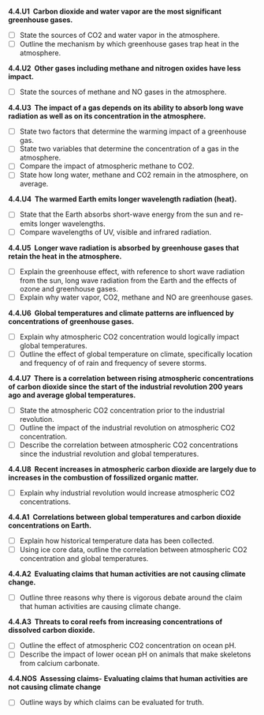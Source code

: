 **4.4.U1  Carbon dioxide and water vapor are the most significant greenhouse gases.​**
- [ ] State the sources of CO2 and water vapor in the atmosphere.
- [ ] Outline the mechanism by which greenhouse gases trap heat in the atmosphere.

**4.4.U2  Other gases including methane and nitrogen oxides have less impact.**
- [ ] State the sources of methane and NO gases in the atmosphere.

**4.4.U3  The impact of a gas depends on its ability to absorb long wave radiation as well as on its concentration in the atmosphere.**
- [ ] State two factors that determine the warming impact of a greenhouse gas.
- [ ] State two variables that determine the concentration of a gas in the atmosphere.
- [ ] Compare the impact of atmospheric methane to CO2.
- [ ] State how long water, methane and CO2 remain in the atmosphere, on average. ​

**4.4.U4  The warmed Earth emits longer wavelength radiation (heat).**
- [ ] State that the Earth absorbs short-wave energy from the sun and re-emits longer wavelengths.
- [ ] ​Compare wavelengths of UV, visible and infrared radiation.

**4.4.U5  Longer wave radiation is absorbed by greenhouse gases that retain the heat in the atmosphere.​**
- [ ] Explain the greenhouse effect, with reference to short wave radiation from the sun, long wave radiation from the Earth and the effects of ozone and greenhouse gases.
- [ ] Explain why water vapor, CO2, methane and NO are greenhouse gases.

**4.4.U6  Global temperatures and climate patterns are influenced by concentrations of greenhouse gases.​**​
- [ ] Explain why atmospheric CO2 concentration would logically impact global temperatures.
- [ ] Outline the effect of global temperature on climate, specifically location and frequency of of rain and frequency of severe storms.

**4.4.U7  There is a correlation between rising atmospheric concentrations of carbon dioxide since the start of the industrial revolution 200 years ago and average global temperatures.**
- [ ] State the atmospheric CO2 concentration prior to the industrial revolution.
- [ ] Outline the impact of the industrial revolution on atmospheric CO2 concentration.
- [ ] ​Describe the correlation between atmospheric CO2 concentrations since the industrial revolution and global temperatures.

**4.4.U8  Recent increases in atmospheric carbon dioxide are largely due to increases in the combustion of fossilized organic matter.**
- [ ] Explain why industrial revolution would increase atmospheric CO2 concentrations.

**4.4.A1  Correlations between global temperatures and carbon dioxide concentrations on Earth.​**
- [ ] Explain how historical temperature data has been collected.
- [ ] Using ice core data, outline the correlation between atmospheric CO2 concentration and global temperatures.

**4.4.A2  Evaluating claims that human activities are not causing climate change.**​
- [ ] Outline three reasons why there is vigorous debate around the claim that human activities are causing climate change.

**4.4.A3  Threats to coral reefs from increasing concentrations of dissolved carbon dioxide.**
- [ ] Outline the effect of atmospheric CO2 concentration on ocean pH.
- [ ] Describe the impact of lower ocean pH on animals that make skeletons from calcium carbonate.​

**4.4.NOS  Assessing claims-** **Evaluating claims that human activities are not causing climate change**
- [ ] Outline ways by which claims can be evaluated for truth.


